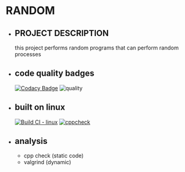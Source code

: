 # RANDOM 
  * ## PROJECT DESCRIPTION  
     this project performs random programs that can perform random processes
  * ## code quality badges
     [![Codacy Badge](https://app.codacy.com/project/badge/Grade/8a152c8c024e4d638774659b23ffb0c8)](https://www.codacy.com/gh/vinuprakash050/M1_random/dashboard?utm_source=github.com&amp;utm_medium=referral&amp;utm_content=vinuprakash050/M1_random&amp;utm_campaign=Badge_Grade)
     ![quality](https://api.codiga.io/project/32353/score/svg)
  * ## built on linux   
     [![Build CI - linux](https://github.com/vinuprakash050/M1_random/actions/workflows/c-cpp.yml/badge.svg)](https://github.com/vinuprakash050/M1_random/actions/workflows/c-cpp.yml)
     [![cppcheck](https://github.com/vinuprakash050/M1_random/actions/workflows/cppcheck.yml/badge.svg)](https://github.com/vinuprakash050/M1_random/actions/workflows/cppcheck.yml)
  * ## analysis
     * cpp check (static code)
     * valgrind (dynamic)
